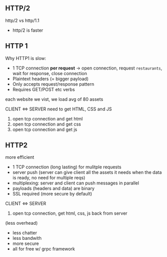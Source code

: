 ## HTTP/2

http/2 vs http/1.1

- http/2 is faster

## HTTP 1

Why HTTP1 is slow:

- 1 TCP connection **per request**
  -> open connection, request `restaurants`, wait for response, close connection
- Plaintext headers (= bigger payload)
- Only accepts request/response pattern
- Requires GET/POST etc verbs

each website we vist, we load avg of 80 assets

CLIENT <=> SERVER
need to get HTML, CSS and JS

1. open tcp connection and get html
1. open tcp connection and get css
1. open tcp connection and get js

## HTTP2

more efficient

- 1 TCP connection (long lasting) for mulitple requests
- server push (server can give client all the assets it needs when the data is ready, no need for multiple reqs)
- multiplexing: server and client can push messages in parallel
- payloads (headers and data) are binary
- SSL required (more secure by default)

CLIENT <=> SERVER

1. open tcp connection, get html, css, js back from server

(less overhead)

- less chatter
- less bandwith
- more secure
- all for free w/ grpc framework
